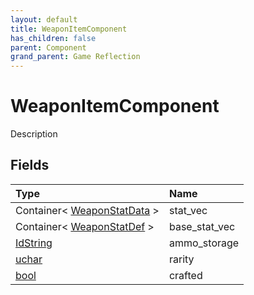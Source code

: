 ```yaml
---
layout: default
title: WeaponItemComponent
has_children: false
parent: Component
grand_parent: Game Reflection
---
```

# WeaponItemComponent
Description 

## Fields

| Type | Name |
|:----------|:--------------|
| Container< [WeaponStatData](/riftbreaker-wiki/docs/game-reflection/classes/weapon_stat_data/) > | stat_vec |
| Container< [WeaponStatDef](/riftbreaker-wiki/docs/game-reflection/classes/weapon_stat_def/) > | base_stat_vec |
| [IdString](/riftbreaker-wiki/docs/game-reflection/components/id_string/) | ammo_storage |
| [uchar](/riftbreaker-wiki/docs/game-reflection/enums/uchar/) | rarity |
| [bool](/riftbreaker-wiki/docs/game-reflection/components/bool/) | crafted |

